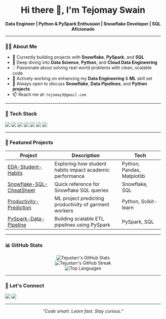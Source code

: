 <h1 align="center">Hi there 👋, I'm Tejomay Swain</h1>

<p align="center">
  <b>Data Engineer | Python & PySpark Enthusiast | Snowflake Developer | SQL Aficionado</b>
</p>

---

### 👨‍💻 About Me

- 🔭 Currently building projects with **Snowflake**, **PySpark**, and **SQL**
- 🌱 Deep diving into **Data Science**, **Python**, and **Cloud Data Engineering**
- 💡 Passionate about solving real-world problems with clean, scalable code
- 🎯 Actively working on enhancing my **Data Engineering** & **ML** skill set
- 💬 Always open to discuss **Snowflake**, **Data Pipelines**, and **Python projects**
- 📫 Reach me at: `tejomay3@gmail.com`

---

### 🚀 Tech Stack

<p align="left">
  <img src="https://img.shields.io/badge/Python-3776AB?style=for-the-badge&logo=python&logoColor=white"/>
  <img src="https://img.shields.io/badge/PySpark-FF9900?style=for-the-badge&logo=apachespark&logoColor=white"/>
  <img src="https://img.shields.io/badge/Snowflake-29BDEF?style=for-the-badge&logo=snowflake&logoColor=white"/>
  <img src="https://img.shields.io/badge/SQL-4479A1?style=for-the-badge&logo=postgresql&logoColor=white"/>
  <img src="https://img.shields.io/badge/Pandas-150458?style=for-the-badge&logo=pandas&logoColor=white"/>
  <img src="https://img.shields.io/badge/NumPy-013243?style=for-the-badge&logo=numpy&logoColor=white"/>
  <img src="https://img.shields.io/badge/Matplotlib-FF6600?style=for-the-badge&logo=plotly&logoColor=white"/>
</p>

---

### 📂 Featured Projects

| Project | Description | Tech |
|---------|-------------|------|
| [EDA-Student-Habits](https://github.com/Tejustarr/EDA-Student-Habits) | Exploring how student habits impact academic performance | Python, Pandas, Matplotlib |
| [Snowflake-SQL-CheatSheet](https://github.com/Tejustarr/Snowflake-SQL-CheatSheet) | Quick reference for Snowflake SQL queries | Snowflake, SQL |
| [Productivity-Prediction](https://github.com/Tejustarr/Productivity-Prediction) | ML project predicting productivity of garment workers | Python, Scikit-learn |
| [PySpark-Data-Pipeline](https://github.com/Tejustarr/PySpark-Data-Pipeline) | Building scalable ETL pipelines using PySpark | PySpark, SQL |

---

### 📊 GitHub Stats

<p align="center">
  <img src="https://github-readme-stats.vercel.app/api?username=Tejustarr&show_icons=true&theme=radical" alt="Tejustarr's GitHub Stats" />
  <br>
  <img src="https://github-readme-streak-stats.herokuapp.com?user=Tejustarr&theme=radical" alt="Tejustarr's GitHub Streak" />
  <br>
  <img src="https://github-readme-stats.vercel.app/api/top-langs/?username=Tejustarr&layout=compact&theme=radical" alt="Top Languages" />
</p>

---

### 🤝 Let's Connect

<p align="left">
  <a href="mailto:tejomay3@gmail.com"><img src="https://img.shields.io/badge/Gmail-D14836?style=for-the-badge&logo=gmail&logoColor=white"/></a>
  <a href="https://www.linkedin.com/in/tejomayswain"><img src="https://img.shields.io/badge/LinkedIn-0A66C2?style=for-the-badge&logo=linkedin&logoColor=white"/></a>
</p>

---

<p align="center"><i>"Code smart. Learn fast. Stay curious."</i></p>

